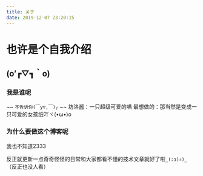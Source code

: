 ```yaml
---
title: 关于
date: 2019-12-07 23:20:15
---
```


# 也许是个自我介绍 #
## (o′┏▽┓｀o)  ##

### 我是谁呢 ###

~~ `不告诉你(￣y▽,￣)╭` ~~
坊洛酱：一只超级可爱的喵
最想做的：那当然是变成一只可爱的女孩纸吖ヾ(•ω•)o

### 为什么要做这个博客呢 ###

我也不知道2333

反正就更新一点奇奇怪怪的日常和大家都看不懂的技术文章就好了啦`_(:з)∠)_`
（反正也没人看）

